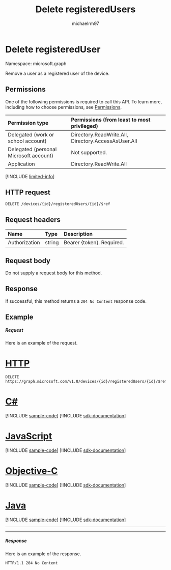 ﻿---
title: "Delete registeredUsers"
description: "Remove a user as a registered user of the device."
localization_priority: Normal
author: "michaelrm97"
ms.prod: "microsoft-identity-platform"
doc_type: apiPageType
---

# Delete registeredUser

Namespace: microsoft.graph

Remove a user as a registered user of the device.

## Permissions

One of the following permissions is required to call this API. To learn more, including how to choose permissions, see [Permissions](/graph/permissions-reference).

| Permission type                        | Permissions (from least to most privileged)         |
| :------------------------------------- | :-------------------------------------------------- |
| Delegated (work or school account)     | Directory.ReadWrite.All, Directory.AccessAsUser.All |
| Delegated (personal Microsoft account) | Not supported.                                      |
| Application                            | Directory.ReadWrite.All                             |

[!INCLUDE [limited-info](../../includes/limited-info.md)]

## HTTP request

<!-- { "blockType": "ignored" } -->

```http
DELETE /devices/{id}/registeredUsers/{id}/$ref
```

## Request headers

| Name          | Type   | Description               |
| :------------ | :----- | :------------------------ |
| Authorization | string | Bearer {token}. Required. |

## Request body

Do not supply a request body for this method.

## Response

If successful, this method returns a `204 No Content` response code.

## Example

##### Request

Here is an example of the request.

# [HTTP](#tab/http)

<!-- {
  "blockType": "request",
  "name": "delete_registeredusers"
}-->

```msgraph-interactive
DELETE https://graph.microsoft.com/v1.0/devices/{id}/registeredUsers/{id}/$ref
```

# [C#](#tab/csharp)

[!INCLUDE [sample-code](../includes/snippets/csharp/delete-registeredusers-csharp-snippets.md)]
[!INCLUDE [sdk-documentation](../includes/snippets/snippets-sdk-documentation-link.md)]

# [JavaScript](#tab/javascript)

[!INCLUDE [sample-code](../includes/snippets/javascript/delete-registeredusers-javascript-snippets.md)]
[!INCLUDE [sdk-documentation](../includes/snippets/snippets-sdk-documentation-link.md)]

# [Objective-C](#tab/objc)

[!INCLUDE [sample-code](../includes/snippets/objc/delete-registeredusers-objc-snippets.md)]
[!INCLUDE [sdk-documentation](../includes/snippets/snippets-sdk-documentation-link.md)]

# [Java](#tab/java)

[!INCLUDE [sample-code](../includes/snippets/java/delete-registeredusers-java-snippets.md)]
[!INCLUDE [sdk-documentation](../includes/snippets/snippets-sdk-documentation-link.md)]

---

---

##### Response

Here is an example of the response.

<!-- {
  "blockType": "response",
  "truncated": true
} -->

```http
HTTP/1.1 204 No Content
```

<!-- uuid: 8fcb5dbc-d5aa-4681-8e31-b001d5168d79
2015-10-25 14:57:30 UTC -->

<!--
{
  "type": "#page.annotation",
  "description": "Delete registeredUsers",
  "keywords": "",
  "section": "documentation",
  "tocPath": "",
  "suppressions": [
  ]
}
-->
